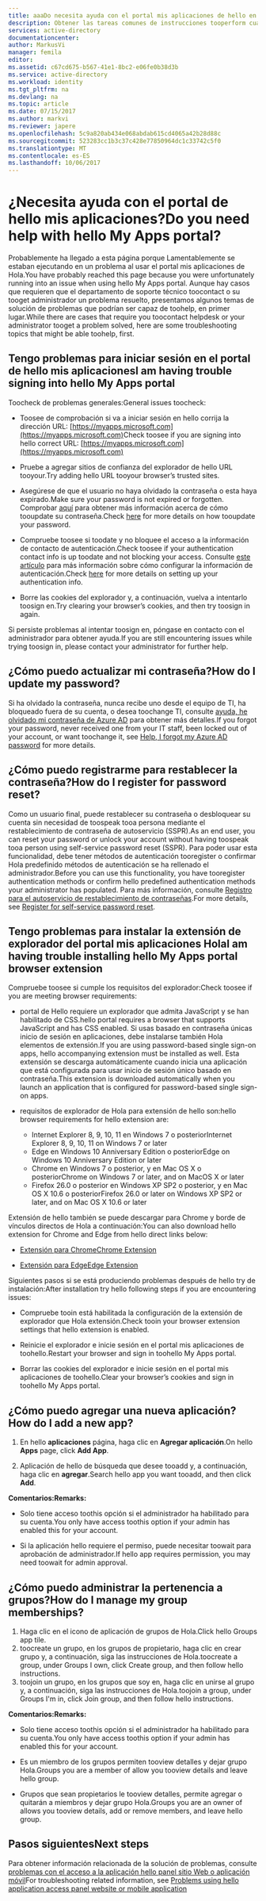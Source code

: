 ```yaml
---
title: aaaDo necesita ayuda con el portal mis aplicaciones de hello en Azure Active Directory | Documentos de Microsoft
description: Obtener las tareas comunes de instrucciones tooperform cuando se trabaja con el panel de acceso de Hola.
services: active-directory
documentationcenter: 
author: MarkusVi
manager: femila
editor: 
ms.assetid: c67cd675-b567-41e1-8bc2-e06fe0b38d3b
ms.service: active-directory
ms.workload: identity
ms.tgt_pltfrm: na
ms.devlang: na
ms.topic: article
ms.date: 07/15/2017
ms.author: markvi
ms.reviewer: japere
ms.openlocfilehash: 5c9a820ab434e068abdab615cd4065a42b28d88c
ms.sourcegitcommit: 523283cc1b3c37c428e77850964dc1c33742c5f0
ms.translationtype: MT
ms.contentlocale: es-ES
ms.lasthandoff: 10/06/2017
---
```

# <a name="do-you-need-help-with-hello-my-apps-portal"></a><span data-ttu-id="395cc-103">¿Necesita ayuda con el portal de hello mis aplicaciones?</span><span class="sxs-lookup"><span data-stu-id="395cc-103">Do you need help with hello My Apps portal?</span></span>

<span data-ttu-id="395cc-104">Probablemente ha llegado a esta página porque Lamentablemente se estaban ejecutando en un problema al usar el portal mis aplicaciones de Hola.</span><span class="sxs-lookup"><span data-stu-id="395cc-104">You have probably reached this page because you were unfortunately running into an issue when using hello My Apps portal.</span></span> <span data-ttu-id="395cc-105">Aunque hay casos que requieren que el departamento de soporte técnico toocontact o su tooget administrador un problema resuelto, presentamos algunos temas de solución de problemas que podrían ser capaz de toohelp, en primer lugar.</span><span class="sxs-lookup"><span data-stu-id="395cc-105">While there are cases that require you toocontact helpdesk or your administrator tooget a problem solved, here are some troubleshooting topics that might be able toohelp, first.</span></span>

## <a name="i-am-having-trouble-signing-into-hello-my-apps-portal"></a><span data-ttu-id="395cc-106">Tengo problemas para iniciar sesión en el portal de hello mis aplicaciones</span><span class="sxs-lookup"><span data-stu-id="395cc-106">I am having trouble signing into hello My Apps portal</span></span>

<span data-ttu-id="395cc-107">Toocheck de problemas generales:</span><span class="sxs-lookup"><span data-stu-id="395cc-107">General issues toocheck:</span></span>

- <span data-ttu-id="395cc-108">Toosee de comprobación si va a iniciar sesión en hello corrija la dirección URL: [https://myapps.microsoft.com](https://myapps.microsoft.com)</span><span class="sxs-lookup"><span data-stu-id="395cc-108">Check toosee if you are signing into hello correct URL: [https://myapps.microsoft.com](https://myapps.microsoft.com)</span></span>

- <span data-ttu-id="395cc-109">Pruebe a agregar sitios de confianza del explorador de hello URL tooyour.</span><span class="sxs-lookup"><span data-stu-id="395cc-109">Try adding hello URL tooyour browser’s trusted sites.</span></span>

- <span data-ttu-id="395cc-110">Asegúrese de que el usuario no haya olvidado la contraseña o esta haya expirado.</span><span class="sxs-lookup"><span data-stu-id="395cc-110">Make sure your password is not expired or forgotten.</span></span> <span data-ttu-id="395cc-111">Comprobar [aquí](active-directory-passwords-update-your-own-password.md) para obtener más información acerca de cómo tooupdate su contraseña.</span><span class="sxs-lookup"><span data-stu-id="395cc-111">Check [here](active-directory-passwords-update-your-own-password.md) for more details on how tooupdate your password.</span></span>

- <span data-ttu-id="395cc-112">Compruebe toosee si toodate y no bloquee el acceso a la información de contacto de autenticación.</span><span class="sxs-lookup"><span data-stu-id="395cc-112">Check toosee if your authentication contact info is up toodate and not blocking your access.</span></span> <span data-ttu-id="395cc-113">Consulte [este artículo](https://docs.microsoft.com/en-us/azure/multi-factor-authentication/end-user/multi-factor-authentication-end-user) para más información sobre cómo configurar la información de autenticación.</span><span class="sxs-lookup"><span data-stu-id="395cc-113">Check [here](https://docs.microsoft.com/en-us/azure/multi-factor-authentication/end-user/multi-factor-authentication-end-user) for more details on setting up your authentication info.</span></span>

- <span data-ttu-id="395cc-114">Borre las cookies del explorador y, a continuación, vuelva a intentarlo toosign en.</span><span class="sxs-lookup"><span data-stu-id="395cc-114">Try clearing your browser’s cookies, and then try toosign in again.</span></span>

<span data-ttu-id="395cc-115">Si persiste problemas al intentar toosign en, póngase en contacto con el administrador para obtener ayuda.</span><span class="sxs-lookup"><span data-stu-id="395cc-115">If you are still encountering issues while trying toosign in, please contact your administrator for further help.</span></span>


## <a name="how-do-i-update-my-password"></a><span data-ttu-id="395cc-116">¿Cómo puedo actualizar mi contraseña?</span><span class="sxs-lookup"><span data-stu-id="395cc-116">How do I update my password?</span></span>

<span data-ttu-id="395cc-117">Si ha olvidado la contraseña, nunca recibe uno desde el equipo de TI, ha bloqueado fuera de su cuenta, o desea toochange TI, consulte [ayuda, he olvidado mi contraseña de Azure AD](active-directory-passwords-update-your-own-password.md) para obtener más detalles.</span><span class="sxs-lookup"><span data-stu-id="395cc-117">If you forgot your password, never received one from your IT staff, been locked out of your account, or want toochange it, see [Help, I forgot my Azure AD password](active-directory-passwords-update-your-own-password.md) for more details.</span></span>

## <a name="how-do-i-register-for-password-reset"></a><span data-ttu-id="395cc-118">¿Cómo puedo registrarme para restablecer la contraseña?</span><span class="sxs-lookup"><span data-stu-id="395cc-118">How do I register for password reset?</span></span>

<span data-ttu-id="395cc-119">Como un usuario final, puede restablecer su contraseña o desbloquear su cuenta sin necesidad de toospeak tooa persona mediante el restablecimiento de contraseña de autoservicio (SSPR).</span><span class="sxs-lookup"><span data-stu-id="395cc-119">As an end user, you can reset your password or unlock your account without having toospeak tooa person using self-service password reset (SSPR).</span></span> <span data-ttu-id="395cc-120">Para poder usar esta funcionalidad, debe tener métodos de autenticación tooregister o confirmar Hola predefinido métodos de autenticación se ha rellenado el administrador.</span><span class="sxs-lookup"><span data-stu-id="395cc-120">Before you can use this functionality, you have tooregister authentication methods or confirm hello predefined authentication methods your administrator has populated.</span></span> <span data-ttu-id="395cc-121">Para más información, consulte [Registro para el autoservicio de restablecimiento de contraseñas](active-directory-passwords-reset-register.md).</span><span class="sxs-lookup"><span data-stu-id="395cc-121">For more details, see [Register for self-service password reset](active-directory-passwords-reset-register.md).</span></span>


## <a name="i-am-having-trouble-installing-hello-my-apps-portal-browser-extension"></a><span data-ttu-id="395cc-122">Tengo problemas para instalar la extensión de explorador del portal mis aplicaciones Hola</span><span class="sxs-lookup"><span data-stu-id="395cc-122">I am having trouble installing hello My Apps portal browser extension</span></span>

<span data-ttu-id="395cc-123">Compruebe toosee si cumple los requisitos del explorador:</span><span class="sxs-lookup"><span data-stu-id="395cc-123">Check toosee if you are meeting browser requirements:</span></span>

- <span data-ttu-id="395cc-124">portal de Hello requiere un explorador que admita JavaScript y se han habilitado de CSS.</span><span class="sxs-lookup"><span data-stu-id="395cc-124">hello portal requires a browser that supports JavaScript and has CSS enabled.</span></span> <span data-ttu-id="395cc-125">Si usas basado en contraseña únicas inicio de sesión en aplicaciones, debe instalarse también Hola elementos de extensión.</span><span class="sxs-lookup"><span data-stu-id="395cc-125">If you are using password-based single sign-on apps, hello accompanying extension must be installed as well.</span></span> <span data-ttu-id="395cc-126">Esta extensión se descarga automáticamente cuando inicia una aplicación que está configurada para usar inicio de sesión único basado en contraseña.</span><span class="sxs-lookup"><span data-stu-id="395cc-126">This extension is downloaded automatically when you launch an application that is configured for password-based single sign-on apps.</span></span>

- <span data-ttu-id="395cc-127">requisitos de explorador de Hola para extensión de hello son:</span><span class="sxs-lookup"><span data-stu-id="395cc-127">hello browser requirements for hello extension are:</span></span>
    - <span data-ttu-id="395cc-128">Internet Explorer 8, 9, 10, 11 en Windows 7 o posterior</span><span class="sxs-lookup"><span data-stu-id="395cc-128">Internet Explorer 8, 9, 10, 11 on Windows 7 or later</span></span>
    - <span data-ttu-id="395cc-129">Edge en Windows 10 Anniversary Edition o posterior</span><span class="sxs-lookup"><span data-stu-id="395cc-129">Edge on Windows 10 Anniversary Edition or later</span></span>
    - <span data-ttu-id="395cc-130">Chrome en Windows 7 o posterior, y en Mac OS X o posterior</span><span class="sxs-lookup"><span data-stu-id="395cc-130">Chrome on Windows 7 or later, and on MacOS X or later</span></span>
    - <span data-ttu-id="395cc-131">Firefox 26.0 o posterior en Windows XP SP2 o posterior, y en Mac OS X 10.6 o posterior</span><span class="sxs-lookup"><span data-stu-id="395cc-131">Firefox 26.0 or later on Windows XP SP2 or later, and on Mac OS X 10.6 or later</span></span>

<span data-ttu-id="395cc-132">Extensión de hello también se puede descargar para Chrome y borde de vínculos directos de Hola a continuación:</span><span class="sxs-lookup"><span data-stu-id="395cc-132">You can also download hello extension for Chrome and Edge from hello direct links below:</span></span>

- [<span data-ttu-id="395cc-133">Extensión para Chrome</span><span class="sxs-lookup"><span data-stu-id="395cc-133">Chrome Extension</span></span>](https://chrome.google.com/webstore/detail/access-panel-extension/ggjhpefgjjfobnfoldnjipclpcfbgbhl)

- [<span data-ttu-id="395cc-134">Extensión para Edge</span><span class="sxs-lookup"><span data-stu-id="395cc-134">Edge Extension</span></span>](https://www.microsoft.com/store/apps/9pc9sckkzk84)

<span data-ttu-id="395cc-135">Siguientes pasos si se está produciendo problemas después de hello try de instalación:</span><span class="sxs-lookup"><span data-stu-id="395cc-135">After installation try hello following steps if you are encountering issues:</span></span>

- <span data-ttu-id="395cc-136">Compruebe tooin está habilitada la configuración de la extensión de explorador que Hola extensión.</span><span class="sxs-lookup"><span data-stu-id="395cc-136">Check tooin your browser extension settings that hello extension is enabled.</span></span>

- <span data-ttu-id="395cc-137">Reinicie el explorador e inicie sesión en el portal mis aplicaciones de toohello.</span><span class="sxs-lookup"><span data-stu-id="395cc-137">Restart your browser and sign in toohello My Apps portal.</span></span>

- <span data-ttu-id="395cc-138">Borrar las cookies del explorador e inicie sesión en el portal mis aplicaciones de toohello.</span><span class="sxs-lookup"><span data-stu-id="395cc-138">Clear your browser’s cookies and sign in toohello My Apps portal.</span></span>

## <a name="how-do-i-add-a-new-app"></a><span data-ttu-id="395cc-139">¿Cómo puedo agregar una nueva aplicación?</span><span class="sxs-lookup"><span data-stu-id="395cc-139">How do I add a new app?</span></span>

1.  <span data-ttu-id="395cc-140">En hello **aplicaciones** página, haga clic en **Agregar aplicación**.</span><span class="sxs-lookup"><span data-stu-id="395cc-140">On hello **Apps** page, click **Add App**.</span></span>

2.  <span data-ttu-id="395cc-141">Aplicación de hello de búsqueda que desee tooadd y, a continuación, haga clic en **agregar**.</span><span class="sxs-lookup"><span data-stu-id="395cc-141">Search hello app you want tooadd, and then click **Add**.</span></span>

<span data-ttu-id="395cc-142">**Comentarios:**</span><span class="sxs-lookup"><span data-stu-id="395cc-142">**Remarks:**</span></span>

- <span data-ttu-id="395cc-143">Solo tiene acceso toothis opción si el administrador ha habilitado para su cuenta.</span><span class="sxs-lookup"><span data-stu-id="395cc-143">You only have access toothis option if your admin has enabled this for your account.</span></span>

- <span data-ttu-id="395cc-144">Si la aplicación hello requiere el permiso, puede necesitar toowait para aprobación de administrador.</span><span class="sxs-lookup"><span data-stu-id="395cc-144">If hello app requires permission, you may need toowait for admin approval.</span></span>


## <a name="how-do-i-manage-my-group-memberships"></a><span data-ttu-id="395cc-145">¿Cómo puedo administrar la pertenencia a grupos?</span><span class="sxs-lookup"><span data-stu-id="395cc-145">How do I manage my group memberships?</span></span>

1. <span data-ttu-id="395cc-146">Haga clic en el icono de aplicación de grupos de Hola.</span><span class="sxs-lookup"><span data-stu-id="395cc-146">Click hello Groups app tile.</span></span> 
2. <span data-ttu-id="395cc-147">toocreate un grupo, en los grupos de propietario, haga clic en crear grupo y, a continuación, siga las instrucciones de Hola.</span><span class="sxs-lookup"><span data-stu-id="395cc-147">toocreate a group, under Groups I own, click Create group, and then follow hello instructions.</span></span>
3. <span data-ttu-id="395cc-148">toojoin un grupo, en los grupos que soy en, haga clic en unirse al grupo y, a continuación, siga las instrucciones de Hola.</span><span class="sxs-lookup"><span data-stu-id="395cc-148">toojoin a group, under Groups I'm in, click Join group, and then follow hello instructions.</span></span>

<span data-ttu-id="395cc-149">**Comentarios:**</span><span class="sxs-lookup"><span data-stu-id="395cc-149">**Remarks:**</span></span>

- <span data-ttu-id="395cc-150">Solo tiene acceso toothis opción si el administrador ha habilitado para su cuenta.</span><span class="sxs-lookup"><span data-stu-id="395cc-150">You only have access toothis option if your admin has enabled this for your account.</span></span>

- <span data-ttu-id="395cc-151">Es un miembro de los grupos permiten tooview detalles y dejar grupo Hola.</span><span class="sxs-lookup"><span data-stu-id="395cc-151">Groups you are a member of allow you tooview details and leave hello group.</span></span>

- <span data-ttu-id="395cc-152">Grupos que sean propietarios le tooview detalles, permite agregar o quitarán a miembros y dejar grupo Hola.</span><span class="sxs-lookup"><span data-stu-id="395cc-152">Groups you are an owner of allows you tooview details, add or remove members, and leave hello group.</span></span>


## <a name="next-steps"></a><span data-ttu-id="395cc-153">Pasos siguientes</span><span class="sxs-lookup"><span data-stu-id="395cc-153">Next steps</span></span>

<span data-ttu-id="395cc-154">Para obtener información relacionada de la solución de problemas, consulte [problemas con el acceso a la aplicación hello panel sitio Web o aplicación móvil](active-directory-application-access-panel-content-map.md)</span><span class="sxs-lookup"><span data-stu-id="395cc-154">For troubleshooting related information, see [Problems using hello application access panel website or mobile application](active-directory-application-access-panel-content-map.md)</span></span>

